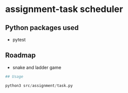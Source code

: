 # assignment-task scheduler

## Python packages used

- pytest

## Roadmap

- snake and ladder game

```python
## Usage

python3 src/assignment/task.py

```
